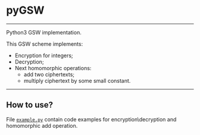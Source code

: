 # pyGSW

---

Python3 GSW implementation.

This GSW scheme implements:
- Encryption for integers;
- Decryption;
- Next homomorphic operations:
  - add two ciphertexts;
  - multiply ciphertext by some small constant.

---

## How to use?

File [`example.py`](https://github.com/Homomorphic-encryption-GSW/pyGSW/blob/main/pyGSW/examples.py) contain code examples for encryption\decryption and homomorphic add operation.